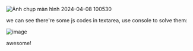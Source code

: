 ![Ảnh chụp màn hình 2024-04-08 100530](https://github.com/nhattanhh/CTF/assets/130430279/0f16defb-1de2-4ff1-8498-aa8fbc5be97a)

we can see there're some js codes in textarea, use console to solve them:

![image](https://github.com/nhattanhh/CTF/assets/130430279/53520cd3-13c5-462d-8a10-4e50b8d62079)

awesome!

